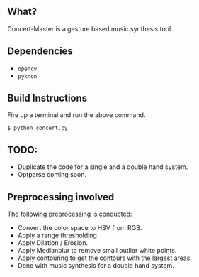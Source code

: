 ## What?
Concert-Master is a gesture based music synthesis tool.

## Dependencies
- ```opencv```
- ```pyknon```

## Build Instructions
Fire up a terminal and run the above command.
```
$ python concert.py
```

## TODO:
- Duplicate the code for a single and a double hand system.
- Optparse coming soon.

## Preprocessing involved
The following preprocessing is conducted:
- Convert the color space to HSV from RGB.
- Apply a range thresholding
- Apply Dilation / Erosion.
- Apply Medianblur to remove small outlier white points.
- Apply contouring to get the contours with the largest areas.
- Done with music synthesis for a double hand system.
